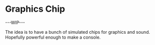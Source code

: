 # Graphics Chip

---WIP---

The idea is to have a bunch of simulated chips for graphics and sound. Hopefully powerful enough to make a console.
 
